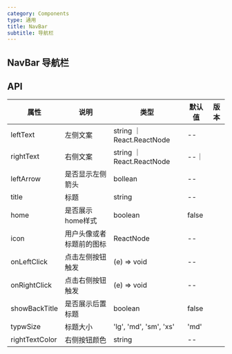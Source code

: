 ```yaml
---
category: Components
type: 通用
title: NavBar
subtitle: 导航栏
---
```


## NavBar 导航栏

## API
| 属性 | 说明 | 类型 | 默认值 | 版本 |
| --- | --- | --- | --- | --- |
|leftText|左侧文案|string ｜ React.ReactNode |--|
|rightText|右侧文案 | string ｜ React.ReactNode|--｜
|leftArrow|是否显示左侧箭头|bollean|--|
|title|标题|string|--|
|home|是否展示home样式| boolean| false|
|icon|用户头像或者标题前的图标| ReactNode |--|
|onLeftClick|点击左侧按钮触发|(e) => void|--|
|onRightClick|点击右侧按钮触发|(e) => void | --|
|showBackTitle|是否展示后置标题|boolean | false|
|typwSize|标题大小 |'lg', 'md', 'sm', 'xs'| 'md'|
|rightTextColor|右侧按钮颜色| string|--|